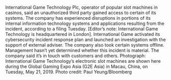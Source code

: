 International Game Technology Plc, operator of popular slot machines in casinos, said an unauthorized third party gained access to certain of its systems.
The company has experienced disruptions in portions of its internal information technology systems and applications resulting from the incident, according to a filing Tuesday. [Editor’s note: International Game Technology is headquartered in London].
International Game activated its cybersecurity incident response plan and launched an investigation with the support of external adviser. The company also took certain systems offline. Management hasn’t yet determined whether this incident is material.
The company said it’s in touch with customers and others.
Photograph: International Game Technology’s electronic slot machines are shown here during the Global Gaming Expo Asia (G2E Asia) in Macau, China, on Tuesday, May 21, 2019. Photo credit: Paul Yeung/Bloomberg